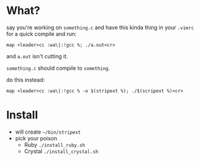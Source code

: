 # What?

say you're working on `something.c` and have this kinda thing in your `.vimrc` for a quick compile and run:

```vim
map <leader>cc :wa\|:!gcc %; ./a.out<cr>
```

and `a.out` isn't cutting it.

`something.c` should compile to `something`.

do this instead:

```vim
map <leader>cc :wa\|:!gcc % -o $(stripext %); ./$(scripext %)<cr>
```

# Install
* will create `~/bin/stripext`
* pick your poison
  * Ruby `./install_ruby.sh`
  * Crystal `./install_crystal.sh`

